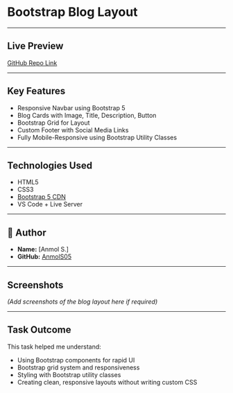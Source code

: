#  Bootstrap Blog Layout

---

##  Live Preview

[GitHub Repo Link](https://github.com/AnmolS05/WEB-Development)

---

##  Key Features

- Responsive Navbar using Bootstrap 5
- Blog Cards with Image, Title, Description, Button
- Bootstrap Grid for Layout
- Custom Footer with Social Media Links
- Fully Mobile-Responsive using Bootstrap Utility Classes

---

##  Technologies Used

- HTML5
- CSS3
- [Bootstrap 5 CDN](https://getbootstrap.com/)
- VS Code + Live Server

---

## 👤 Author

- **Name:** [Anmol S.]  
- **GitHub:** [AnmolS05](https://github.com/AnmolS05/WEB-Development)

---

##  Screenshots

*(Add screenshots of the blog layout here if required)*

---

##  Task Outcome

This task helped me understand:
- Using Bootstrap components for rapid UI
- Bootstrap grid system and responsiveness
- Styling with Bootstrap utility classes
- Creating clean, responsive layouts without writing custom CSS
